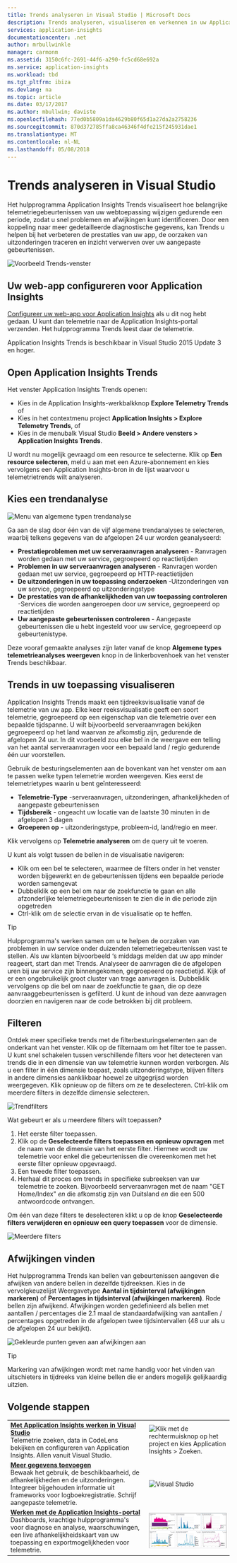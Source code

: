 ```yaml
---
title: Trends analyseren in Visual Studio | Microsoft Docs
description: Trends analyseren, visualiseren en verkennen in uw Application Insights Telemetry in Visual Studio.
services: application-insights
documentationcenter: .net
author: mrbullwinkle
manager: carmonm
ms.assetid: 3150c6fc-2691-44f6-a290-fc5cd68e692a
ms.service: application-insights
ms.workload: tbd
ms.tgt_pltfrm: ibiza
ms.devlang: na
ms.topic: article
ms.date: 03/17/2017
ms.author: mbullwin; daviste
ms.openlocfilehash: 77ed0b5809a1da4629b80f65d1a27da2a2758236
ms.sourcegitcommit: 870d372785ffa8ca46346f4dfe215f245931dae1
ms.translationtype: MT
ms.contentlocale: nl-NL
ms.lasthandoff: 05/08/2018
---
```

# <a name="analyzing-trends-in-visual-studio"></a>Trends analyseren in Visual Studio
Het hulpprogramma Application Insights Trends visualiseert hoe belangrijke telemetriegebeurtenissen van uw webtoepassing wijzigen gedurende een periode, zodat u snel problemen en afwijkingen kunt identificeren. Door een koppeling naar meer gedetailleerde diagnostische gegevens, kan Trends u helpen bij het verbeteren de prestaties van uw app, de oorzaken van uitzonderingen traceren en inzicht verwerven over uw aangepaste gebeurtenissen.

![Voorbeeld Trends-venster](./media/app-insights-visual-studio-trends/app-insights-trends-hero-750.png)

## <a name="configure-your-web-app-for-application-insights"></a>Uw web-app configureren voor Application Insights

[Configureer uw web-app voor Application Insights](app-insights-overview.md) als u dit nog hebt gedaan. U kunt dan telemetrie naar de Application Insights-portal verzenden. Het hulpprogramma Trends leest daar de telemetrie.

Application Insights Trends is beschikbaar in Visual Studio 2015 Update 3 en hoger.

## <a name="open-application-insights-trends"></a>Open Application Insights Trends
Het venster Application Insights Trends openen:

* Kies in de Application Insights-werkbalkknop **Explore Telemetry Trends** of
* Kies in het contextmenu project **Application Insights > Explore Telemetry Trends**, of
* Kies in de menubalk Visual Studio **Beeld > Andere vensters > Application Insights Trends**.

U wordt nu mogelijk gevraagd om een resource te selecterne. Klik op **Een resource selecteren**, meld u aan met een Azure-abonnement en kies vervolgens een Application Insights-bron in de lijst waarvoor u telemetrietrends wilt analyseren.

## <a name="choose-a-trend-analysis"></a>Kies een trendanalyse
![Menu van algemene typen trendanalyse](./media/app-insights-visual-studio-trends/app-insights-trends-1-750.png)

Ga aan de slag door één van de vijf algemene trendanalyses te selecteren, waarbij telkens gegevens van de afgelopen 24 uur worden geanalyseerd:

* **Prestatieproblemen met uw serveraanvragen analyseren** - Ranvragen worden gedaan met uw service, gegroepeerd op reactietijden
* **Problemen in uw serveraanvragen analyseren** - Ranvragen worden gedaan met uw service, gegroepeerd op HTTP-reactietijden
* **De uitzonderingen in uw toepassing onderzoeken** -Uitzonderingen van uw service, gegroepeerd op uitzonderingstype
* **De prestaties van de afhankelijkheden van uw toepassing controleren** -Services die worden aangeroepen door uw service, gegroepeerd op reactietijden
* **Uw aangepaste gebeurtenissen controleren** - Aangepaste gebeurtenissen die u hebt ingesteld voor uw service, gegroepeerd op gebeurtenistype.

Deze vooraf gemaakte analyses zijn later vanaf de knop **Algemene types telemetrieanalyses weergeven** knop in de linkerbovenhoek van het venster Trends beschikbaar.

## <a name="visualize-trends-in-your-application"></a>Trends in uw toepassing visualiseren
Application Insights Trends maakt een tijdreeksvisualisatie vanaf de telemetrie van uw app. Elke keer reeksvisualisatie geeft een soort telemetrie, gegroepeerd op een eigenschap van die telemetrie over een bepaalde tijdspanne. U wilt bijvoorbeeld serveraanvragen bekijken gegroepeerd op het land waarvan ze afkomstig zijn, gedurende de afgelopen 24 uur. In dit voorbeeld zou elke bel in de weergave een telling van het aantal serveraanvragen voor een bepaald land / regio gedurende één uur voorstellen.

Gebruik de besturingselementen aan de bovenkant van het venster om aan te passen welke typen telemetrie worden weergeven. Kies eerst de telemetrietypes waarin u bent geïnteresseerd:

* **Telemetrie-Type** -serveraanvragen, uitzonderingen, afhankelijkheden of aangepaste gebeurtenissen
* **Tijdsbereik** - ongeacht uw locatie van de laatste 30 minuten in de afgelopen 3 dagen
* **Groeperen op** - uitzonderingstype, probleem-id, land/regio en meer.

Klik vervolgens op **Telemetrie analyseren** om de query uit te voeren.

U kunt als volgt tussen de bellen in de visualisatie navigeren:

* Klik om een bel te selecteren, waarmee de filters onder in het venster worden bijgewerkt en de gebeurtenissen tijdens een bepaalde periode worden samengevat
* Dubbelklik op een bel om naar de zoekfunctie te gaan en alle afzonderlijke telemetriegebeurtenissen te zien die in die periode zijn opgetreden
* Ctrl-klik om de selectie ervan in de visualisatie op te heffen.

> [!TIP]
> Hulpprogramma's werken samen om u te helpen de oorzaken van problemen in uw service onder duizenden telemetriegebeurtenissen vast te stellen. Als uw klanten bijvoorbeeld ‘s middags melden dat uw app minder reageert, start dan met Trends. Analyseer de aanvragen die de afgelopen uren bij uw service zijn binnengekomen, gegroepeerd op reactietijd. Kijk of er een ongebruikelijk groot cluster van trage aanvragen is. Dubbelklik vervolgens op die bel om naar de zoekfunctie te gaan, die op deze aanvraaggebeurtenissen is gefilterd. U kunt de inhoud van deze aanvragen doorzien en navigeren naar de code betrokken bij dit probleem.
> 
> 

## <a name="filter"></a>Filteren
Ontdek meer specifieke trends met de filterbesturingselementen aan de onderkant van het venster. Klik op de filternaam om het filter toe te passen. U kunt snel schakelen tussen verschillende filters voor het detecteren van trends die in een dimensie van uw telemetrie kunnen worden verborgen. Als u een filter in één dimensie toepast, zoals uitzonderingstype, blijven filters in andere dimensies aanklikbaar hoewel ze uitgegrijsd worden weergegeven. Klik opnieuw op de filters om ze te deselecteren. Ctrl-klik om meerdere filters in dezelfde dimensie selecteren.

![Trendfilters](./media/app-insights-visual-studio-trends/TrendsFiltering-750.png)

Wat gebeurt er als u meerdere filters wilt toepassen? 

1. Het eerste filter toepassen. 
2. Klik op de **Geselecteerde filters toepassen en opnieuw opvragen** met de naam van de dimensie van het eerste filter. Hiermee wordt uw telemetrie voor enkel die gebeurtenissen die overeenkomen met het eerste filter opnieuw opgevraagd. 
3. Een tweede filter toepassen. 
4. Herhaal dit proces om trends in specifieke subreeksen van uw telemetrie te zoeken. Bijvoorbeeld serveraanvragen met de naam "GET Home/Index" *en* die afkomstig zijn van Duitsland *en* die een 500 antwoordcode ontvangen. 

Om één van deze filters te deselecteren klikt u op de knop **Geselecteerde filters verwijderen en opnieuw een query toepassen** voor de dimensie.

![Meerdere filters](./media/app-insights-visual-studio-trends/TrendsFiltering2-750.png)

## <a name="find-anomalies"></a>Afwijkingen vinden
Het hulpprogramma Trends kan bellen van gebeurtenissen aangeven die afwijken van andere bellen in dezelfde tijdreeksen. Kies in de vervolgkeuzelijst Weergavetype **Aantal in tijdsinterval (afwijkingen markeren)** of **Percentages in tijdsinterval (afwijkingen markeren)**. Rode bellen zijn afwijkend. Afwijkingen worden gedefinieerd als bellen met aantallen / percentages die 2.1 maal de standaardafwijking van aantallen / percentages opgetreden in de afgelopen twee tijdsintervallen (48 uur als u de afgelopen 24 uur bekijkt).

![Gekleurde punten geven aan afwijkingen aan](./media/app-insights-visual-studio-trends/TrendsAnomalies-750.png)

> [!TIP]
> Markering van afwijkingen wordt met name handig voor het vinden van uitschieters in tijdreeks van kleine bellen die er anders mogelijk gelijkaardig uitzien.  
> 
> 

## <a name="next"></a>Volgende stappen
|  |  |
| --- | --- |
| **[Met Application Insights werken in Visual Studio](app-insights-visual-studio.md)**<br/>Telemetrie zoeken, data in CodeLens bekijken en configureren van Application Insights. Allen vanuit Visual Studio. |![Klik met de rechtermuisknop op het project en kies Application Insights > Zoeken.](./media/app-insights-visual-studio-trends/34.png) |
| **[Meer gegevens toevoegen](app-insights-asp-net-more.md)**<br/>Bewaak het gebruik, de beschikbaarheid, de afhankelijkheden en de uitzonderingen. Integreer bijgehouden informatie uit frameworks voor logboekregistratie. Schrijf aangepaste telemetrie. |![Visual Studio](./media/app-insights-visual-studio-trends/64.png) |
| **[Werken met de Application Insights-portal](app-insights-dashboards.md)**<br/>Dashboards, krachtige hulpprogramma's voor diagnose en analyse, waarschuwingen, een live afhankelijkheidskaart van uw toepassing en exportmogelijkheden voor telemetrie. |![Visual Studio](./media/app-insights-visual-studio-trends/62.png) |

